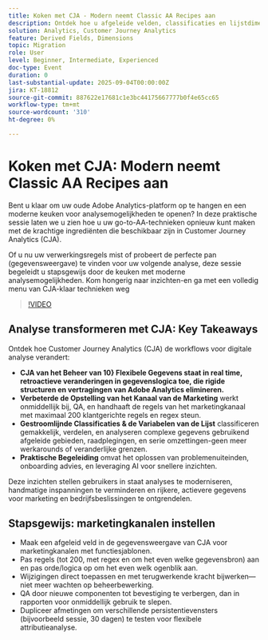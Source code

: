```yaml
---
title: Koken met CJA - Modern neemt Classic AA Recipes aan
description: Ontdek hoe u afgeleide velden, classificaties en lijstdimensies in Customer Journey Analytics kunt gebruiken om flexibele, retroactieve inzichten te ontgrendelen.
solution: Analytics, Customer Journey Analytics
feature: Derived Fields, Dimensions
topic: Migration
role: User
level: Beginner, Intermediate, Experienced
doc-type: Event
duration: 0
last-substantial-update: 2025-09-04T00:00:00Z
jira: KT-18812
source-git-commit: 887622e17681c1e3bc44175667777b0f4e65cc65
workflow-type: tm+mt
source-wordcount: '310'
ht-degree: 0%

---
```



# Koken met CJA: Modern neemt Classic AA Recipes aan

Bent u klaar om uw oude Adobe Analytics-platform op te hangen en een moderne keuken voor analysemogelijkheden te openen? In deze praktische sessie laten we u zien hoe u uw go-to-AA-technieken opnieuw kunt maken met de krachtige ingrediënten die beschikbaar zijn in Customer Journey Analytics (CJA).

Of u nu uw verwerkingsregels mist of probeert de perfecte pan (gegevensweergave) te vinden voor uw volgende analyse, deze sessie begeleidt u stapsgewijs door de keuken met moderne analysemogelijkheden.
Kom hongerig naar inzichten-en ga met een volledig menu van CJA-klaar technieken weg

>[!VIDEO](https://video.tv.adobe.com/v/3471110/?learn=on&enablevpops)

## Analyse transformeren met CJA: Key Takeaways

Ontdek hoe Customer Journey Analytics (CJA) de workflows voor digitale analyse verandert:

* **CJA van het Beheer van 10&rbrace; Flexibele Gegevens staat in real time, retroactieve veranderingen in gegevenslogica toe, die rigide structuren en vertragingen van Adobe Analytics elimineren.**
* **Verbeterde de Opstelling van het Kanaal van de Marketing** werkt onmiddellijk bij, QA, en handhaaft de regels van het marketingkanaal met maximaal 200 klantgerichte regels en regex steun.
* **Gestroomlijnde Classificaties &amp; de Variabelen van de Lijst** classificeren gemakkelijk, verdelen, en analyseren complexe gegevens gebruikend afgeleide gebieden, raadplegingen, en serie omzettingen-geen meer werkarounds of veranderlijke grenzen.
* **Praktische Begeleiding** omvat het oplossen van problemenuiteinden, onboarding advies, en leveraging AI voor snellere inzichten.

Deze inzichten stellen gebruikers in staat analyses te moderniseren, handmatige inspanningen te verminderen en rijkere, actievere gegevens voor marketing en bedrijfsbeslissingen te ontgrendelen.

## Stapsgewijs: marketingkanalen instellen

* Maak een afgeleid veld in de gegevensweergave van CJA voor marketingkanalen met functiesjablonen.
* Pas regels (tot 200, met regex en om het even welke gegevensbron) aan en pas orde/logica op om het even welk ogenblik aan.
* Wijzigingen direct toepassen en met terugwerkende kracht bijwerken—niet meer wachten op beheerbewerking.
* QA door nieuwe componenten tot bevestiging te verbergen, dan in rapporten voor onmiddellijk gebruik te slepen.
* Dupliceer afmetingen om verschillende persistentievensters (bijvoorbeeld sessie, 30 dagen) te testen voor flexibele attributieanalyse.
